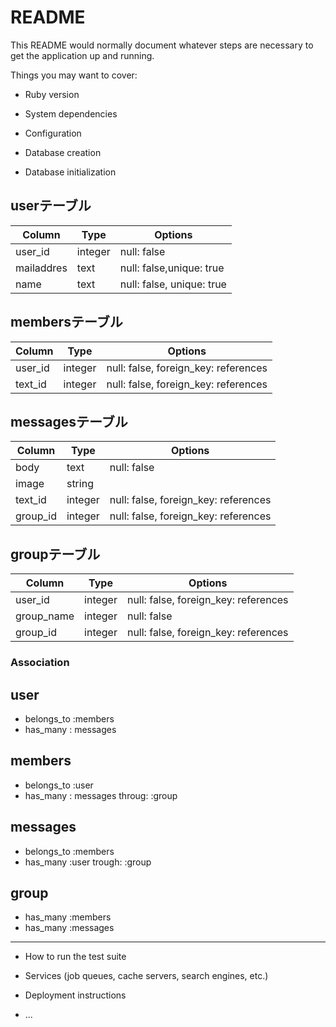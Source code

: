 # README

This README would normally document whatever steps are necessary to get the
application up and running.

Things you may want to cover:

* Ruby version

* System dependencies

* Configuration

* Database creation

* Database initialization


## userテーブル
|Column|Type|Options|
|------|----|-------|
|user_id|integer|null: false|
|mailaddres|text|null: false,unique: true|
|name|text|null: false, unique: true|


## membersテーブル

|Column|Type|Options|
|------|----|-------|
|user_id|integer|null: false, foreign_key: references|
|text_id|integer|null: false, foreign_key: references|

## messagesテーブル

|Column|Type|Options|
|------|----|-------|
|body|text|null: false|
|image|string||
|text_id|integer|null: false, foreign_key: references|
|group_id|integer|null: false, foreign_key: references|


## groupテーブル

|Column|Type|Options|
|------|----|-------|
|user_id|integer|null: false, foreign_key: references|
|group_name|integer|null: false|
|group_id|integer|null: false, foreign_key: references|


### Association

## user
- belongs_to :members
- has_many : messages


## members
- belongs_to :user
- has_many : messages throug: :group

## messages
- belongs_to :members
- has_many :user trough: :group

## group
- has_many :members
- has_many :messages



--------------------------------------------------
* How to run the test suite

* Services (job queues, cache servers, search engines, etc.)

* Deployment instructions

* ...
